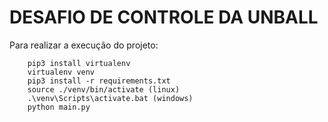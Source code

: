 DESAFIO DE CONTROLE DA UNBALL
=============================
Para realizar a execução do projeto:
```
    pip3 install virtualenv
    virtualenv venv
    pip3 install -r requirements.txt
    source ./venv/bin/activate (linux)
    .\venv\Scripts\activate.bat (windows)
    python main.py
```
